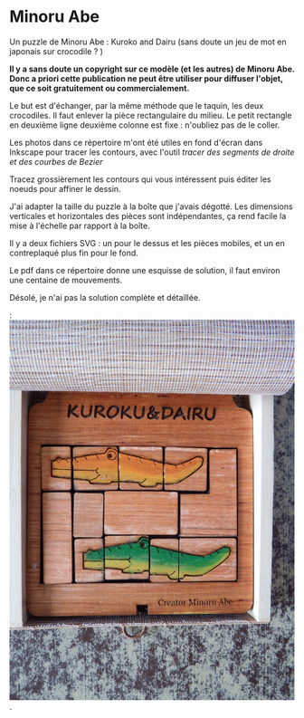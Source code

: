 # Minoru Abe
 Un puzzle de Minoru Abe : Kuroko and Dairu (sans doute un jeu de mot en japonais sur crocodile ? )


**Il y a sans doute un copyright sur ce modèle (et les autres) de Minoru Abe. Donc a priori cette
publication ne peut être utiliser pour diffuser l'objet, que ce soit gratuitement ou commercialement.** 

Le but est d'échanger, par la même méthode que le taquin, les deux crocodiles. Il faut enlever 
la pièce rectangulaire du milieu. 
Le petit rectangle en deuxième ligne deuxième colonne est fixe : n'oubliez pas de le coller. 

Les photos dans ce répertoire m'ont été utiles en fond d'écran dans Inkscape pour tracer les contours, 
avec l'outil *tracer des segments de droite et des courbes de Bezier*

Tracez grossièrement les contours qui vous intéressent puis éditer les noeuds pour affiner le dessin. 

J'ai adapter la taille du puzzle à la boîte que j'avais dégotté. Les dimensions verticales et horizontales des pièces sont
indépendantes, ça rend facile la mise à l'échelle par rapport à la boîte. 

Il y a deux fichiers SVG : un pour le dessus et les pièces mobiles, et un en contreplaqué plus fin pour le fond. 

Le pdf dans ce répertoire donne une esquisse de solution, il faut environ une centaine de mouvements. 

Désolé, je n'ai pas la solution complète et détaillée. 


: ![Deux crocodiles à échanger](./photo.JPG "Le puzzle terminé") .
